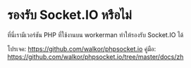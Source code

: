 # รองรับ Socket.IO หรือไม่

ที่นี่เรามีเวอร์ชัน PHP ที่ใช้งานบน workerman ทำให้รองรับ Socket.IO ได้

โปรเจค: https://github.com/walkor/phpsocket.io
คู่มือ: https://github.com/walkor/phpsocket.io/tree/master/docs/zh
